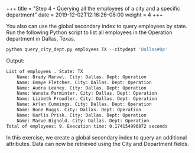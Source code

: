 +++
title = "Step 4 - Querying all the employees of a city and a specific department"
date = 2019-12-02T12:16:26-08:00
weight = 4
+++

You also can use the global secondary index to query employees by state. Run the following Python script to list all employees in the Operation department in Dallas, Texas.
```py
python query_city_dept.py employees TX --citydept 'Dallas#Op'
```
Output:
```txt
List of employees . State: TX
    Name: Brady Marvel. City: Dallas. Dept: Operation
    Name: Emmye Fletcher. City: Dallas. Dept: Operation
    Name: Audra Leahey. City: Dallas. Dept: Operation
    Name: Waneta Parminter. City: Dallas. Dept: Operation
    Name: Lizbeth Proudler. City: Dallas. Dept: Operation
    Name: Arlan Cummings. City: Dallas. Dept: Operation
    Name: Bone Ruggs. City: Dallas. Dept: Operation
    Name: Karlis Prisk. City: Dallas. Dept: Operation
    Name: Marve Bignold. City: Dallas. Dept: Operation
Total of employees: 9. Execution time: 0.174154996872 seconds
```
In this exercise, we create a global secondary index to query an additional attributes. Data can now be retrieved using the City and Department fields.
